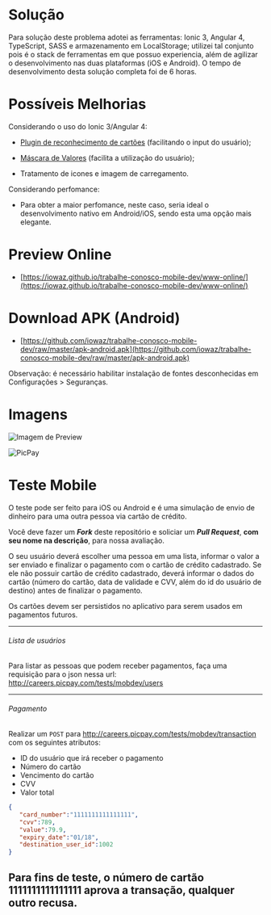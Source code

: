 # Solução

Para solução deste problema adotei as ferramentas: Ionic 3, Angular 4, TypeScript, SASS e armazenamento em LocalStorage; utilizei tal conjunto pois é o stack de ferramentas em que possuo experiencia, além de agilizar o desenvolvimento nas duas plataformas (iOS e Android).
O tempo de desenvolvimento desta solução completa foi de 6 horas.

# Possíveis Melhorias

Considerando o uso do Ionic 3/Angular 4:
 * [Plugin de reconhecimento de cartões](https://ionicframework.com/docs/native/card-io/) (facilitando o input do usuário);

 * [Máscara de Valores](https://github.com/cesarrew/ng2-currency-mask) (facilita a utilização do usuário);

 * Tratamento de icones e imagem de carregamento.

Considerando perfomance:
- Para obter a maior perfomance, neste caso, seria ideal o desenvolvimento nativo em Android/iOS, sendo esta uma opção mais elegante.

# Preview Online
* [https://iowaz.github.io/trabalhe-conosco-mobile-dev/www-online/](https://iowaz.github.io/trabalhe-conosco-mobile-dev/www-online/)

# Download APK (Android)
* [https://github.com/iowaz/trabalhe-conosco-mobile-dev/raw/master/apk-android.apk](https://github.com/iowaz/trabalhe-conosco-mobile-dev/raw/master/apk-android.apk)

Observação: é necessário habilitar instalação de fontes desconhecidas em Configurações > Seguranças.

# Imagens
![Imagem de Preview](https://raw.githubusercontent.com/iowaz/trabalhe-conosco-mobile-dev/master/preview.png)



![PicPay](https://user-images.githubusercontent.com/1765696/26998603-711fcf30-4d5c-11e7-9281-0d9eb20337ad.png)

# Teste Mobile

O teste pode ser feito para iOS ou Android e é uma simulação de envio de dinheiro para uma outra pessoa via cartão de crédito.

Você deve fazer um ***Fork*** deste repositório e soliciar um ***Pull Request***, **com seu nome na descrição**, para nossa avaliação.

O seu usuário deverá escolher uma pessoa em uma lista, informar o valor a ser enviado e finalizar o pagamento com o cartão de crédito cadastrado. Se ele não possuir cartão de crédito cadastrado, deverá informar o dados do cartão (número do cartão, data de validade e CVV, além do id do usuário de destino) antes de finalizar o pagamento.

Os cartões devem ser persistidos no aplicativo para serem usados em pagamentos futuros.

-----
###### Lista de usuários

Para listar as pessoas que podem receber pagamentos, faça uma requisição para o json nessa url: http://careers.picpay.com/tests/mobdev/users

-----

###### Pagamento

Realizar um `POST` para http://careers.picpay.com/tests/mobdev/transaction com os seguintes atributos:
+ ID do usuário que irá receber o pagamento
+ Número do cartão
+ Vencimento do cartão
+ CVV
+ Valor total

``` json
{  
   "card_number":"1111111111111111",
   "cvv":789,
   "value":79.9,
   "expiry_date":"01/18",
   "destination_user_id":1002
}
```

## Para fins de teste, o número de cartão 1111111111111111 aprova a transação, qualquer outro recusa. 
